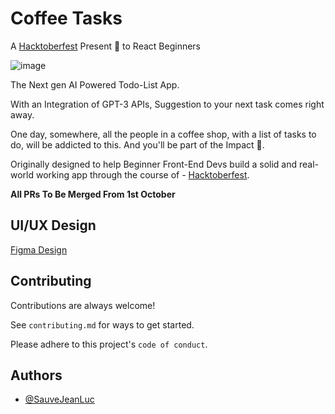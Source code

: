 # Coffee Tasks

A [Hacktoberfest](https://hacktoberfest.com/) Present 🎁 to React Beginners

![image](https://user-images.githubusercontent.com/68426990/192261187-84c1029b-686c-4549-a41d-9f23394a98a9.png)

The Next gen AI Powered Todo-List App.

With an Integration of GPT-3 APIs, Suggestion to your next task comes right away.

One day, somewhere, all the people in a coffee shop, with a list of tasks to do, will be addicted to this.
And you'll be part of the Impact 🙂.

Originally designed to help Beginner Front-End Devs build a solid
and real-world working app through the course of - [Hacktoberfest](https://hacktoberfest.com/).

**All PRs To Be Merged From 1st October**

## UI/UX Design

[Figma Design](https://www.figma.com/file/2DdRHkoszU7lxTvcyBchJ8/React-TODO?node-id=0%3A1)

## Contributing

Contributions are always welcome!

See `contributing.md` for ways to get started.

Please adhere to this project's `code of conduct`.

## Authors

- [@SauveJeanLuc](https://github.com/SauveJeanLuce)
